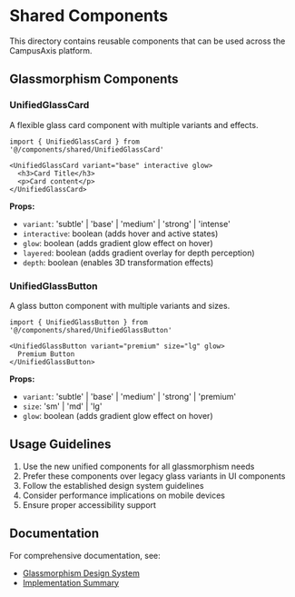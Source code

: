 # Shared Components

This directory contains reusable components that can be used across the CampusAxis platform.

## Glassmorphism Components

### UnifiedGlassCard

A flexible glass card component with multiple variants and effects.

```tsx
import { UnifiedGlassCard } from '@/components/shared/UnifiedGlassCard'

<UnifiedGlassCard variant="base" interactive glow>
  <h3>Card Title</h3>
  <p>Card content</p>
</UnifiedGlassCard>
```

**Props:**
- `variant`: 'subtle' | 'base' | 'medium' | 'strong' | 'intense'
- `interactive`: boolean (adds hover and active states)
- `glow`: boolean (adds gradient glow effect on hover)
- `layered`: boolean (adds gradient overlay for depth perception)
- `depth`: boolean (enables 3D transformation effects)

### UnifiedGlassButton

A glass button component with multiple variants and sizes.

```tsx
import { UnifiedGlassButton } from '@/components/shared/UnifiedGlassButton'

<UnifiedGlassButton variant="premium" size="lg" glow>
  Premium Button
</UnifiedGlassButton>
```

**Props:**
- `variant`: 'subtle' | 'base' | 'medium' | 'strong' | 'premium'
- `size`: 'sm' | 'md' | 'lg'
- `glow`: boolean (adds gradient glow effect on hover)

## Usage Guidelines

1. Use the new unified components for all glassmorphism needs
2. Prefer these components over legacy glass variants in UI components
3. Follow the established design system guidelines
4. Consider performance implications on mobile devices
5. Ensure proper accessibility support

## Documentation

For comprehensive documentation, see:
- [Glassmorphism Design System](../../docs/glassmorphism-design-system.md)
- [Implementation Summary](../../docs/glassmorphism-implementation-summary.md)